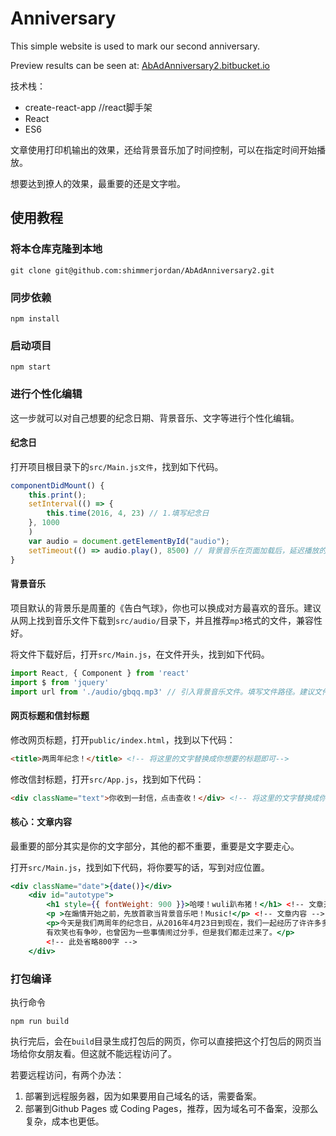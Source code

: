# Anniversary

This simple website is used to mark our second anniversary.

Preview results can be seen at: [AbAdAnniversary2.bitbucket.io](AbAdAnniversary2.bitbucket.io)

技术栈：

- create-react-app  //react脚手架
- React
- ES6

文章使用打印机输出的效果，还给背景音乐加了时间控制，可以在指定时间开始播放。

想要达到撩人的效果，最重要的还是文字啦。

## 使用教程

### 将本仓库克隆到本地

```shell
git clone git@github.com:shimmerjordan/AbAdAnniversary2.git
```

### 同步依赖

``` shell
npm install
```

### 启动项目

```shell
npm start
```

### 进行个性化编辑

这一步就可以对自己想要的纪念日期、背景音乐、文字等进行个性化编辑。

#### 纪念日

打开项目根目录下的`src/Main.js文件`，找到如下代码。

```js
componentDidMount() {
    this.print();
    setInterval(() => {
        this.time(2016, 4, 23) // 1.填写纪念日
    }, 1000
    )
    var audio = document.getElementById("audio");
    setTimeout(() => audio.play(), 8500) // 背景音乐在页面加载后，延迟播放的时长，单位：毫秒。
}
```

#### 背景音乐

项目默认的背景乐是周董的《告白气球》，你也可以换成对方最喜欢的音乐。建议从网上找到音乐文件下载到`src/audio/`目录下，并且推荐`mp3`格式的文件，兼容性好。

将文件下载好后，打开`src/Main.js`，在文件开头，找到如下代码。

```js
import React, { Component } from 'react'
import $ from 'jquery'
import url from './audio/gbqq.mp3' // 引入背景音乐文件。填写文件路径。建议文件名用英文。
```

#### 网页标题和信封标题

修改网页标题，打开`public/index.html`，找到以下代码：

```html
<title>两周年纪念！</title> <!-- 将这里的文字替换成你想要的标题即可-->
```

修改信封标题，打开`src/App.js`，找到如下代码：

```html
<div className="text">你收到一封信，点击查收！</div> <!-- 将这里的文字替换成你想要的标题即可 -->
```

#### 核心：文章内容

最重要的部分其实是你的文字部分，其他的都不重要，重要是文字要走心。

打开`src/Main.js`，找到如下代码，将你要写的话，写到对应位置。

```jsx
<div className="date">{date()}</div>
    <div id="autotype">
        <h1 style={{ fontWeight: 900 }}>哈喽！wuli趴布猪！</h1> <!-- 文章开头文字 -->
        <p >在煽情开始之前，先放首歌当背景音乐吧！Music!</p> <!-- 文章内容 -->
        <p>今天是我们两周年的纪念日，从2016年4月23日到现在，我们一起经历了许许多多的事情，
        有欢笑也有争吵，也曾因为一些事情闹过分手，但是我们都走过来了。</p>
        <!-- 此处省略800字 -->
    </div>
```

### 打包编译

执行命令

```shel
npm run build
```

执行完后，会在`build`目录生成打包后的网页，你可以直接把这个打包后的网页当场给你女朋友看。但这就不能远程访问了。

若要远程访问，有两个办法：

1. 部署到远程服务器，因为如果要用自己域名的话，需要备案。
2. 部署到Github Pages 或 Coding Pages，推荐，因为域名可不备案，没那么复杂，成本也更低。




